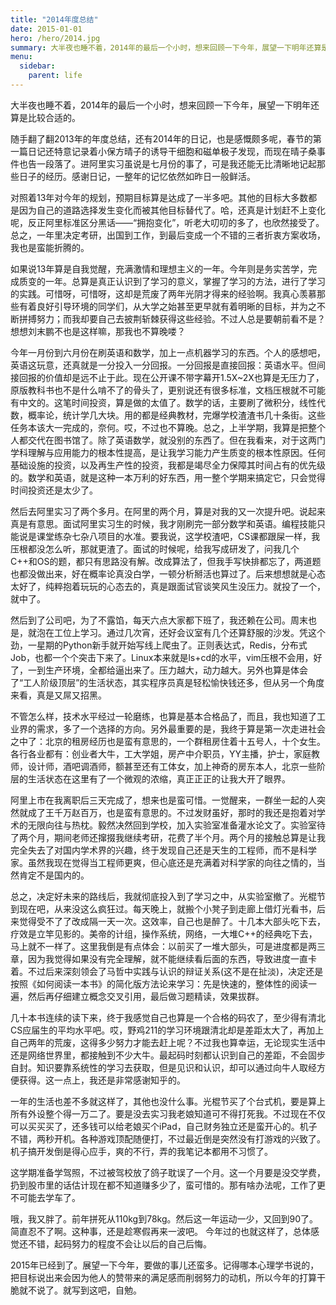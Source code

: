 ```yaml
---
title: "2014年度总结"
date: 2015-01-01
hero: /hero/2014.jpg
summary: 大半夜也睡不着，2014年的最后一个小时，想来回顾一下今年，展望一下明年还算是比较合适的。
menu:
  sidebar:
    parent: life
---
```


大半夜也睡不着，2014年的最后一个小时，想来回顾一下今年，展望一下明年还算是比较合适的。

随手翻了翻2013年的年度总结，还有2014年的日记，也是感慨颇多呢，春节的第一篇日记还特意记录着小保方晴子的诱导干细胞和磁单极子发现，而现在晴子桑事件也告一段落了。进阿里实习虽说是七月份的事了，可是我还能无比清晰地记起那些日子的经历。感谢日记，一整年的记忆依然如昨日一般鲜活。

对照着13年对今年的规划，预期目标算是达成了一半多吧。其他的目标大多数都是因为自己的道路选择发生变化而被其他目标替代了。哈，还真是计划赶不上变化呢，反正阿里标准区分黑话——“拥抱变化”，听老大叨叨的多了，也欣然接受了。总之，一年里决定考研，出国到工作，到最后变成一个不错的三者折衷方案收场，我也是蛮能折腾的。

如果说13年算是自我觉醒，充满激情和理想主义的一年。今年则是务实苦学，完成质变的一年。总算是真正认识到了学习的意义，掌握了学习的方法，进行了学习的实践。可惜呀，可惜呀，这却是荒废了两年光阴才得来的经验啊。我真心羡慕那些有着良好引导环境的同学们，从大学之始甚至更早就有着明晰的目标，并为之不断拼搏努力；而我却要自己去披荆斩棘获得这些经验。不过人总是要朝前看不是？想想刘末鹏不也是这样嘛，那我也不算晚喽？

今年一月份到六月份在刷英语和数学，加上一点机器学习的东西。个人的感想吧，英语这玩意，还真就是一分投入一分回报。一分回报是直接回报：英语水平。但间接回报的价值却是远不止于此。现在公开课不带字幕开1.5X~2X也算是无压力了，原版教科书也不是什么啃不了的骨头了，更别说还有很多标准，文档压根就不可能有中文的。这笔时间投资，算是做的太值了。数学的话，主要刷了微积分，线性代数，概率论，统计学几大块。用的都是经典教材，完爆学校渣渣书几十条街。这些任务本该大一完成的，奈何。哎，不过也不算晚。总之，上半学期，我算是把整个人都交代在图书馆了。除了英语数学，就没别的东西了。但在我看来，对于这两门学科理解与应用能力的根本性提高，是让我学习能力产生质变的根本性原因。任何基础设施的投资，以及再生产性的投资，我都是竭尽全力保障其时间占有的优先级的。数学和英语，就是这种一本万利的好东西，用一整个学期来搞定它，只会觉得时间投资还是太少了。

然后去阿里实习了两个多月。在阿里的两个月，算是对我的又一次提升吧。说起来真是有意思。面试阿里实习生的时候，我才刚刷完一部分数学和英语。编程技能只能说是课堂练杂七杂八项目的水准。要我说，这学校渣吧，CS课都跟屎一样，我压根都没怎么听，那就更渣了。面试的时候呢，给我写成研发了，问我几个C++和OS的题，都只有思路没有解。改成算法了，但我手写快排都忘了，两道题也都没做出来，好在概率论真没白学，一顿分析掰活也算过了。后来想想就是心态太好了，纯粹抱着玩玩的心态去的，真是跟面试官谈笑风生没压力。就投了一个，就中了。

然后到了公司吧，为了不露馅，每天六点大家都下班了，我还赖在公司。周末也是，就泡在工位上学习。通过几次宵，还好会议室有几个还算舒服的沙发。凭这个劲，一星期的Python新手就开始写线上爬虫了。正则表达式，Redis，分布式Job，也都一个个突击下来了。Linux本来就是ls+cd的水平，vim压根不会用，好了，一到生产环境，全都给逼出来了。压力越大，动力越大。另外也算是体会了“工人阶级顶层”的生活状态，其实程序员真是轻松愉快钱还多，但从另一个角度来看，真是又屌又招黑。

不管怎么样，技术水平经过一轮磨练，也算是基本合格品了，而且，我也知道了工业界的需求，多了一个选择的方向。另外最重要的是，我终于算是第一次走进社会之中了：北京的租房经历也是蛮有意思的，一个群租房住着十五号人，十个女生。各行各业都有：创业者大牛，工大学姐，房产中介职员，YY主播，护士，家庭教师，设计师，酒吧调酒师，额甚至还有工体女，加上神奇的房东本人，北京一些阶层的生活状态在这里有了一个微观的浓缩，真正正正的让我大开了眼界。

阿里上市在我离职后三天完成了，想来也是蛮可惜。一觉醒来，一群坐一起的人突然就成了王千万赵百万，也是蛮有意思的。不过发财虽好，那时的我还是抱着对学术的无限向往与热枕。毅然决然回到学校，加入实验室准备灌水论文了。实验室待了两个月，期间老师还撺掇我继续考研，花费了半个月。两个月的接触总算是让我完全失去了对国内学术界的兴趣，终于发现自己还是天生的工程师，而不是科学家。虽然我现在觉得当工程师更爽，但心底还是充满着对科学家的向往之情的，当然肯定不是国内的。

总之，决定好未来的路线后，我就彻底投入到了学习之中，从实验室撤了。光棍节到现在吧，从来没这么疯狂过。每天晚上，就搬个小凳子到走廊上借灯光看书，后来觉得受不了了改成隔一天一次。这效率，自己也是醉了。十几本大部头吃下去，疗效是立竿见影的。美帝的计组，操作系统，网络，一大堆C++的经典吃下去，马上就不一样了。这里我倒是有点体会：以前买了一堆大部头，可是进度都是两三章，因为我觉得如果没有完全理解，就不能继续看后面的东西，导致进度一直卡着。不过后来深刻领会了马哲中实践与认识的辩证关系(这不是在扯淡)，决定还是按照《如何阅读一本书》的简化版方法论来学习：先是快速的，整体性的阅读一遍，然后再仔细建立概念交叉引用，最后做习题精读，效果拔群。

几十本书连续的读下来，终于我感觉自己也算是一个合格的码农了，至少得有清北CS应届生的平均水平吧。哎，野鸡211的学习环境跟清北却是差距太大了，再加上自己两年的荒废，这得多少努力才能去赶上呢？不过我也算幸运，无论现实生活中还是网络世界里，都接触到不少大牛。最起码时刻都认识到自己的差距，不会固步自封。知识要靠系统性的学习去获取，但是见识和认识，却可以通过向牛人取经方便获得。这一点上，我还是非常感谢知乎的。

一年的生活也差不多就这样了，其他也没什么事。光棍节买了个台式机，要是算上所有外设整个得一万二了。要是没去实习我老娘知道可不得打死我。不过现在不仅可以买买买了，还多钱可以给老娘买个iPad，自己财务独立还是蛮开心的。机子不错，两秒开机。各种游戏顶配随便打，不过最近倒是突然没有打游戏的兴致了。机子搞开发倒是得心应手，爽的不行，弄的我笔记本都用不习惯了。

这学期准备学驾照，不过被驾校放了鸽子耽误了一个月。这一个月要是没交学费，扔到股市里的话估计现在都不知道赚多少了，蛮可惜的。那有啥办法呢，工作了更不可能去学车了。

哦，我又胖了。前年拼死从110kg到78kg。然后这一年运动一少，又回到90了。简直忍不了啊。这种事，还是趁寒假再来一波吧。
今年过的也就这样了，总体感觉还不错，起码努力的程度不会让以后的自己后悔。

2015年已经到了。展望一下今年，要做的事儿还蛮多。记得哪本心理学书说的，把目标说出来会因为他人的赞带来的满足感而削弱努力的动机，所以今年的打算干脆就不说了。就写到这吧，自勉。

